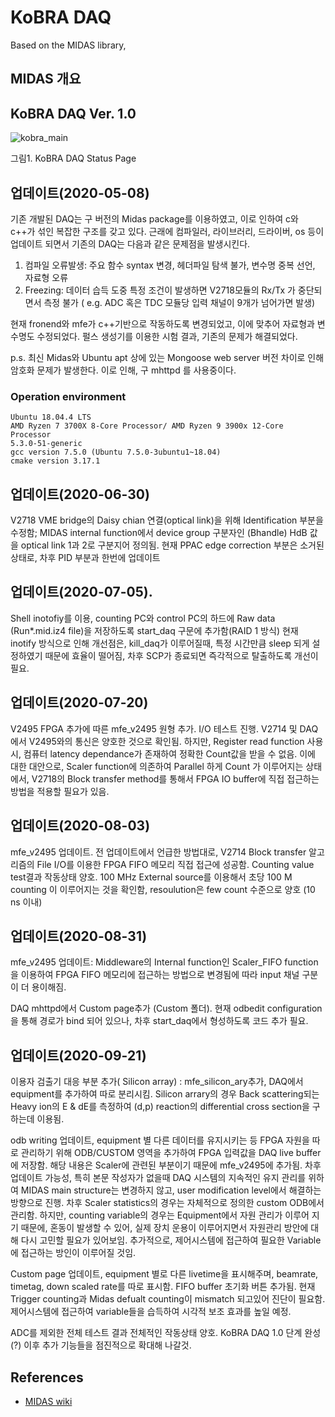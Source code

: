 # KoBRA DAQ
   Based on the MIDAS library,
 
 ## MIDAS 개요
 
 
 
 ## KoBRA DAQ Ver. 1.0
 
![kobra_main](https://user-images.githubusercontent.com/38948046/94102199-8e90d180-fe6c-11ea-8d35-39388c51dfa4.png)
  <figcaption>  그림1. KoBRA DAQ Status Page</figcaption>
  
  
  
  
 
 ## 업데이트(2020-05-08)
 
   기존 개발된 DAQ는 구 버전의 Midas package를 이용하였고, 이로 인하여 c와 c++가 섞인 복잡한 구조를 갖고 있다. 근래에 컴파일러, 라이브러리, 드라이버, os 등이 업데이트 되면서 기존의 DAQ는 다음과 같은 문제점을 발생시킨다.

1. 컴파일 오류발생: 주요 함수 syntax 변경, 헤더파일 탐색 불가, 변수명 중복 선언, 자료형 오류
2. Freezing: 데이터 습득 도중 특정 조건이 발생하면 V2718모듈의 Rx/Tx 가 중단되면서 측정 불가 ( e.g. ADC 혹은 TDC 모듈당 입력 채널이 9개가 넘어가면 발생) 


현재 fronend와 mfe가 c++기반으로 작동하도록 변경되었고, 이에 맞추어 자료형과 변수명도 수정되었다. 펄스 생성기를 이용한 시험 결과, 기존의 문제가 해결되었다.

 p.s. 최신 Midas와 Ubuntu apt 상에 있는 Mongoose web server 버전 차이로 인해 암호화 문제가 발생한다. 이로 인해, 구 mhttpd 를 사용중이다.  


### Operation environment

    Ubuntu 18.04.4 LTS
    AMD Ryzen 7 3700X 8-Core Processor/ AMD Ryzen 9 3900x 12-Core Processor
    5.3.0-51-generic 
    gcc version 7.5.0 (Ubuntu 7.5.0-3ubuntu1~18.04)
    cmake version 3.17.1


 ## 업데이트(2020-06-30)
 
V2718 VME bridge의 Daisy chian 연결(optical link)을 위해 Identification 부분을 수정함; MIDAS internal function에서 device group 구분자인 (Bhandle) HdB 값을 optical link 1과 2로 구분지어 정의됨.  현재 PPAC edge correction 부분은 소거된 상태로, 차후 PID 부분과 한번에 업데이트  


## 업데이트(2020-07-05).
 Shell inotofiy를 이용, counting PC와 control PC의 하드에 Raw data (Run*.mid.iz4 file)을 저장하도록 start_daq 구문에 추가함(RAID 1 방식) 현재 inotify 방식으로 인해 개선점은, kill_daq가 이루어질때, 특정 시간만큼 sleep 되게 설정하였기 때문에 효율이 떨어짐, 차후 SCP가 종료되면 즉각적으로 탈출하도록 개선이 필요.
 
 
 ## 업데이트(2020-07-20)
 V2495 FPGA 추가에 따른 mfe_v2495 원형 추가. I/O 테스트 진행. V2714 및 DAQ에서 V2495와의 통신은 양호한 것으로 확인됨. 하지만, Register read function 사용시, 컴퓨터  latency dependance가 존재하여 정확한 Count값을 받을 수 없음. 이에 대한 대안으로, Scaler function에 의존하여 Parallel 하게 Count 가 이루어지는 상태에서, V2718의 Block transfer method를 통해서 FPGA IO buffer에 직접 접근하는 방법을 적용할 필요가 있음.
 
  ## 업데이트(2020-08-03)
mfe_v2495 업데이트. 전 업데이트에서 언급한 방법대로, V2714 Block transfer 알고리즘의 File I/O를 이용한 FPGA FIFO 메모리 직접 접근에 성공함. Counting value test결과 작동상태 양호. 100 MHz External source를 이용해서 초당 100 M counting 이 이루어지는 것을 확인함, resoulution은 few count 수준으로 양호 (10 ns 이내)

 ## 업데이트(2020-08-31)
 mfe_v2495 업데이트: Middleware의 Internal function인 Scaler_FIFO function을 이용하여 FPGA FIFO 메모리에 접근하는 방법으로 변경됨에 따라 input 채널 구분이 더 용이해짐.
 
 DAQ mhttpd에서 Custom page추가 (Custom 폴더). 현재 odbedit configuration을 통해 경로가 bind 되어 있으나, 차후 start_daq에서 형성하도록 코드 추가 필요.
 
  ## 업데이트(2020-09-21)
 이용자 검출기 대응 부분 추가( Silicon array) : mfe_silicon_ary추가,  DAQ에서 equipment를 추가하여 따로 분리시킴. Silicon arrary의 경우 Back scattering되는 Heavy ion의 E & dE를 측정하여 (d,p) reaction의 differential cross section을 구하는데 이용됨. 
 
  odb writing 업데이트, equipment 별 다른 데이터를 유지시키는 등 FPGA 자원을 따로 관리하기 위해 ODB/CUSTOM 영역을 추가하여 FPGA 입력값을 DAQ live buffer에 저장함. 해당 내용은 Scaler에 관련된 부분이기 때문에 mfe_v2495에 추가됨. 차후 업데이트 가능성, 특히 본문 작성자가 없을때 DAQ 시스템의 지속적인 유지 관리를 위하여 MIDAS main structure는 변경하지 않고, user modification level에서 해결하는 방향으로 진행. 차후 Scaler statistics의 경우는 자체적으로 정의한 custom ODB에서 관리함. 하지만, counting variable의 경우는 Equipment에서 자원 관리가 이루어 지기 때문에, 혼동이 발생할 수 있어, 실제 장치 운용이 이루어지면서 자원관리 방안에 대해 다시 고민할 필요가 있어보임. 추가적으로, 제어시스템에 접근하여 필요한 Variable에 접근하는 방인이 이루어질 것임.
 
 Custom page 업데이트, equipment 별로 다른 livetime을 표시해주며, beamrate, timetag, down scaled rate를 따로 표시함. FIFO buffer 초기화 버튼 추가됨. 
  현재 Trigger counting과 Midas defualt counting이 mismatch 되고있어 진단이 필요함. 제어시스템에 접근하여 variable들을 습득하여 시각적 보조 효과를 높일 예정.
 

 ADC를 제외한 전체 테스트 결과 전체적인 작동상태 양호. KoBRA DAQ 1.0 단계 완성(?) 이후 추가 기능들을 점진적으로 확대해 나갈것. 



## References
- [MIDAS wiki]( https://midas.triumf.ca/MidasWiki/index.php/Main_Page)


